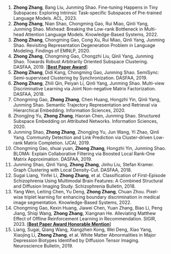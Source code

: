 1. **Zhong Zhang**, Bang Liu, Junming Shao. Fine-tuning Happens in Tiny Subspaces: Exploring Intrinsic Task-specific Subspaces of Pre-trained Language Models. ACL, 2023.
2. **Zhong Zhang**, Nian Shao, Chongming Gao, Rui Miao, Qinli Yang, Junming Shao. Mixhead: Breaking the Low-rank Bottleneck in Multi-head Attention Language Models. Knowledge-Based Systems, 2022.
3. **Zhong Zhang**, Chongming Gao, Cong Xu, Rui Miao, Qinli Yang, Junming Shao. Revisiting Representation Degeneration Problem in Language Modeling. Findings of EMNLP, 2020. 
4. **Zhong Zhang**, Chongming Gao, Chongzhi Liu, Qinli Yang, Junming Shao. Towards Robust Arbitrarily Oriented Subspace Clustering. DASFAA, 2019. [**[Best Paper Award](https://www.dasfaa.net/awards.htm)**]
5. **Zhong Zhang**, Didi Kang, Chongming Gao, Junming Shao. SemiSync: Semi-supervised Clustering by Synchronization. DASFAA, 2019.
6. **Zhong Zhang**, Zhili Qin, Peiyan Li, Qinli Yang, Junming Shao. Multi-view Discriminative Learning via Joint Non-negative Matrix Factorization. DASFAA, 2018.
7. Chongming Gao, **Zhong Zhang**, Chen Huang, Hongzhi Yin, Qinli Yang, Junming Shao. Semantic Trajectory Representation and Retrieval via Hierarchical Embedding. Information Sciences, 2020.
8. Zhongjing Yu, **Zhong Zhang**, Haoran Chen, Junming Shao. Structured Subspace Embedding on Attributed Networks. Information Sciences, 2020.
9. Junming Shao, **Zhong Zhang**, Zhongjing Yu, Jun Wang, Yi Zhao, Qinli Yang. Community Detection and Link Prediction via Cluster-driven Low-rank Matrix Completion. IJCAI, 2019.
10. Chongming Gao, shuai yuan, **Zhong Zhang**, Hongzhi Yin, Junming Shao. BLOMA: Explain Collaborative Filtering via Boosted Local Rank-One Matrix Approximation. DASFAA, 2019.
11. Junming Shao, Qinli Yang, **Zhong Zhang**, Jinhu Liu, Stefan Kramer. Graph Clustering with Local Density-Cut. DASFAA, 2018.
12. Sugai Liang, Yinfei Li, **Zhong Zhang**, et al. Classification of First-Episode Schizophrenia Using Multimodal Brain Features: A Combined Structural and Diffusion Imaging Study. Schizophrenia Bulletin, 2018.
13. Yang Wen, Leiting Chen, Yu Deng, **Zhong Zhang**, Chuan Zhou. Pixel-wise triplet learning for enhancing boundary discrimination in medical image segmentation. Knowledge-Based Systems, 2022.
14. Chongming Gao, Kexin Huang, Jiawei Chen, Yuan Zhang, Biao Li, Peng Jiang, Shiqi Wang, **Zhong Zhang**, Xiangnan He. Alleviating Matthew Effect of Offline Reinforcement Learning in Recommendation. SIGIR, 2023. [**[Best Paper Award Honorable Mention](https://sigir.org/awards/best-paper-awards/)**]
15. Liang, Sugai, Qiang Wang, Xiangzhen Kong, Wei Deng, Xiao Yang, Xiaojing Li, **Zhong Zhang**, et al. White Matter Abnormalities in Major Depression Biotypes Identified by Diffusion Tensor Imaging. Neuroscience Bulletin, 2019.
